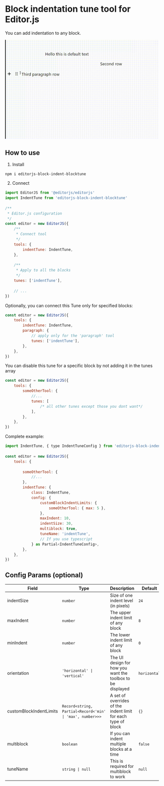 # Block indentation tune tool for Editor.js

You can add indentation to any block.

![readme](./assets/example1.gif)

## How to use

1. Install

```shell
npm i editorjs-block-indent-blocktune
```

2. Connect

```js
import EditorJS from '@editorjs/editorjs'
import IndentTune from 'editorjs-block-indent-blocktune'

/**
 * Editor.js configuration
 */
const editor = new EditorJS({
    /**
     * Connect tool
     */
    tools: {
        indentTune: IndentTune,
    },

    /**
     * Apply to all the blocks
     */
    tunes: ['indentTune'],

    // ...
})
```

Optionally, you can connect this Tune only for specified blocks:

```js
const editor = new EditorJS({
    tools: {
        indentTune: IndentTune,
        paragraph: {
            // apply only for the 'paragraph' tool
            tunes: ['indentTune'],
        },
    },
})
```

You can disable this tune for a specific block by not adding it in the tunes array

```js
const editor = new EditorJS({
    tools: {
        someOtherTool: {
            //...
            tunes: [
                /* all other tunes except those you dont want*/
            ],
        },
    },
})
```

Complete example:

```js
import IndentTune, { type IndentTuneConfig } from 'editorjs-block-indent-blocktune'

const editor = new EditorJS({
    tools: {

        someOtherTool: {
            //...
        },
        indentTune: {
            class: IndentTune,
            config: {
                customBlockIndentLimits: {
                    someOtherTool: { max: 5 },
                },
                maxIndent: 10,
                indentSize: 30,
                multiblock: true,
                tuneName: 'indentTune',
                // If you use typescript
            } as Partial<IndentTuneConfig>,
        },
    },
})
```

## Config Params (optional)

| Field                   | Type                                                      | Description                                                   | Default      |
| ----------------------- | --------------------------------------------------------- | ------------------------------------------------------------- | ------------ |
| indentSize              | `number`                                                  | Size of one indent level (in pixels)                          | `24`         |
| maxIndent               | `number`                                                  | The upper indent limit of any block                           | `8`          |
| minIndent               | `number`                                                  | The lower indent limit of any block                           | `0`          |
| orientation             | `'horizontal' \| 'vertical'`                              | The UI design for how you want the toolbox to be displayed    | `horizontal` |
| customBlockIndentLimits | `Record<string, Partial<Record<'min' \| 'max', number>>>` | A set of overrides of the indent limit for each type of block | `{}`         |
| multiblock              | `boolean`                                                 | If you can indent multiple blocks at a time                   | `false`      |
| tuneName                | `string \| null`                                          | This is required for multiblock to work                       | `null`       |

